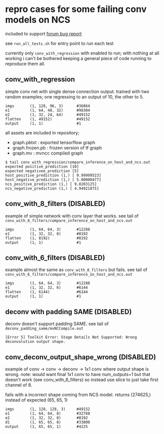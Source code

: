 # repro cases for some failing conv models on NCS

included to support [forum bug report](https://ncsforum.movidius.com/discussion/692/incorrect-inference-results-from-a-minimal-tensorflow-model)

see `run_all_tests.sh` for entry point to run each test

currently only `conv_with_regression` with enabled to run; with nothing at all working
i can't be bothered keeping a general piece of code running to reproduce them all.

## conv_with_regression

simple conv net with single dense connection output. trained with two random
examples; one regressing to an output of 10, the other to 5.

```
imgs       (1, 128, 96, 3)      #36864
e1         (1, 64, 48, 32)      #98304
e2         (1, 32, 24, 64)      #49152
flatten    (1, 49152)           #49152
output     (1, 1)               #1
```

all assets are included in repository;
* graph.pbtxt : exported tensorflow graph
* graph.frozen.pb : frozen version of tf graph
* graph.mv : mvncc compiled graph

```
$ tail conv_with_regression/compare_inference_on_host_and_ncs.out
expected positive_prediction [10]
expected negativee_prediction [5]
host_positive_prediction (1,) [ 9.99999523]
host_negative_prediction (1,) [ 5.00000477]
ncs_positive_prediction (1,) [ 9.8203125]
ncs_negative_prediction (1,) [ 4.94921875]
```

## conv_with_8_filters (DISABLED)

example of simple network with conv layer that works.
see tail of `conv_with_8_filters/compare_inference_on_host_and_ncs.out`

```
imgs       (1, 64, 64, 3)       #12288
e1         (1, 32, 32, 8)       #8192
flatten    (1, 8192)            #8192
output     (1, 1)               #1
```

## conv_with_6_filters (DISABLED)

example almost the same as `conv_with_8_filters` but fails.
see tail of `conv_with_6_filters/compare_inference_on_host_and_ncs.out`

```
imgs       (1, 64, 64, 3)       #12288
e1         (1, 32, 32, 6)       #6144
flatten    (1, 6144)            #6144
output     (1, 1)               #1
```

## deconv with padding SAME (DISABLED)

deconv doesn't support padding SAME.
see tail of `deconv_padding_same/mvNCCompile.out`

`[Error 5] Toolkit Error: Stage Details Not Supported: Wrong deconvolution output shape.`

## conv_deconv_output_shape_wrong (DISABLED)

example of conv -> conv -> deconv -> 1x1 conv where output shape is wrong.
note: would want final 1x1 conv to have num_outputs=1 but that doesn't work (see conv_with_6_filters)
so instead use slice to just take first channel of 8.

fails with a incorrect shape coming from NCS model. returns (274625,) instead of expected (65, 65, 1)

```
imgs       (1, 128, 128, 3)     #49152
e1         (1, 64, 64, 8)       #32768
e2         (1, 32, 32, 8)       #8192
d1         (1, 65, 65, 8)       #33800
output     (1, 65, 65, 1)       #4225
```